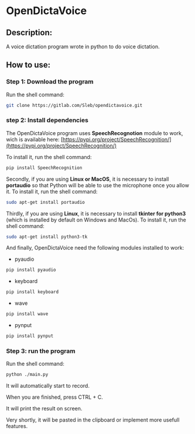 # OpenDictaVoice

## Description:

A voice dictation program wrote in python to do voice dictation.

## How to use:

### Step 1: Download the program

Run the shell command:
```bash
git clone https://gitlab.com/Sleb/opendictavoice.git
```

### step 2: Install dependencies

The OpenDictaVoice program uses **SpeechRecognotion** module to work, wich is available here: 
[https://pypi.org/project/SpeechRecognition/](https://pypi.org/project/SpeechRecognition/)

To install it, run the shell command:
```bash
pip install SpeechRecognition
```

Secondly, if you are using **Linux or MacOS**, it is necessary to install **portaudio** so that Python will be able to use the microphone once you allow it.
To install it, run the shell command:
```bash
sudo apt-get install portaudio
```

Thirdly, if you are using **Linux**, it is necessary to install **tkinter for python3** (which is installed by default on Windows and MacOs).
To install it, run the shell command:
```bash
sudo apt-get install python3-tk
```

And finally, OpenDictaVoice need the following modules installed to work:
- pyaudio
```bash
pip install pyaudio
```
- keyboard
```bash
pip install keyboard
```
- wave
```bash
pip install wave
```
- pynput
```bash
pip install pynput
```
### Step 3: run the program

Run the shell command:
```bash
python ./main.py
```

It will automatically start to record.

When you are finished, press CTRL + C.

It will print the result on screen.

Very shortly, it will be pasted in the clipboard or implement more usefull features.
